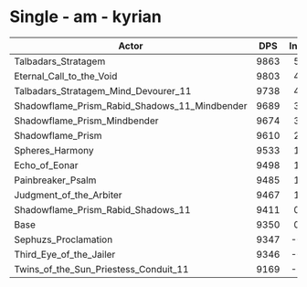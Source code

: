 # Single - am - kyrian
| Actor | DPS | Increase |
|---|:---:|:---:|
|Talbadars_Stratagem|9863|5.49%|
|Eternal_Call_to_the_Void|9803|4.85%|
|Talbadars_Stratagem_Mind_Devourer_11|9738|4.16%|
|Shadowflame_Prism_Rabid_Shadows_11_Mindbender|9689|3.63%|
|Shadowflame_Prism_Mindbender|9674|3.46%|
|Shadowflame_Prism|9610|2.78%|
|Spheres_Harmony|9533|1.95%|
|Echo_of_Eonar|9498|1.59%|
|Painbreaker_Psalm|9485|1.44%|
|Judgment_of_the_Arbiter|9467|1.26%|
|Shadowflame_Prism_Rabid_Shadows_11|9411|0.66%|
|Base|9350|0.00%|
|Sephuzs_Proclamation|9347|-0.03%|
|Third_Eye_of_the_Jailer|9346|-0.04%|
|Twins_of_the_Sun_Priestess_Conduit_11|9169|-1.94%|
